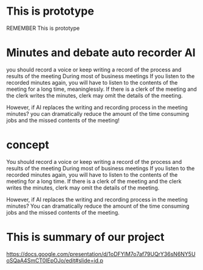 # This is prototype
REMEMBER This is prototype


# Minutes and debate auto recorder AI
you should record a voice or keep writing a record of the process and results of the meeting During most of business meetings 
If you listen to the recorded minutes again, you will have to listen to the contents of the meeting for a long time, meaninglessly. 
If there is a clerk of the meeting and the clerk writes the minutes, clerk may omit the details of the meeting.


However, if AI replaces the writing and recording process in the meeting minutes?
you can dramatically reduce the amount of the time consuming jobs and the missed contents of the meeting!

# concept
You should record a voice or keep writing a record of the process and results of the meeting During most of business meetings 
If you listen to the recorded minutes again, you will have to listen to the contents of the meeting for a long time.
If there is a clerk of the meeting and the clerk writes the minutes, clerk may omit the details of the meeting. 

However, if AI replaces the writing and recording process in the meeting minutes?
You can dramatically reduce the amount of the time consuming jobs and the missed contents of the meeting. 


# This is summary of our project
https://docs.google.com/presentation/d/1oDFYlM7o7af79UQrY36sN6NY5UoSQaA4SmCT0IEpOJo/edit#slide=id.p
